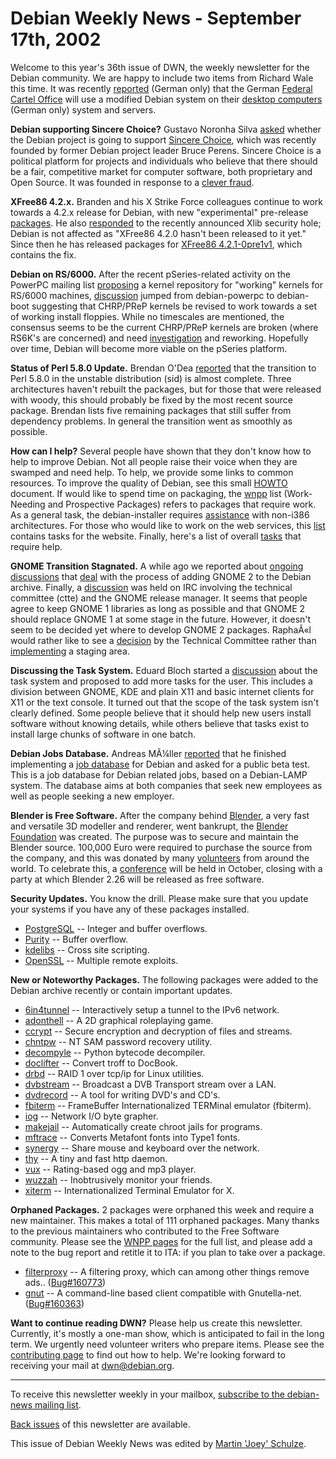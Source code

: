 
Debian Weekly News - September 17th, 2002
=========================================


Welcome to this year's 36th issue of DWN, the weekly newsletter for the
Debian community. We are happy to include two items from Richard Wale this
time. It was recently [reported](http://www.pro-linux.de/news/2002/4664.html) (German only) that the German [Federal Cartel Office](http://www.bundeskartellamt.de/english_.html)
will use a modified Debian system on their [desktop computers](http://www.natural-computing.de/inhalte_d/produkt/produkt_sites/desktop.html) (German only) system and servers.


**Debian supporting Sincere Choice?** Gustavo Noronha Silva [asked](https://lists.debian.org/debian-project-0209/msg00035.html)
whether the Debian project is going to support [Sincere Choice](http://www.sincerechoice.com/), which was recently
founded by former Debian project leader Bruce Perens. Sincere Choice is a
political platform for projects and individuals who believe that there should
be a fair, competitive market for computer software, both proprietary and Open
Source. It was founded in response to a [clever fraud](http://www.theregister.co.uk/content/4/26616.html).


**XFree86 4.2.x.** Branden and his X Strike Force colleagues
continue to work towards a 4.2.x release for Debian, with new "experimental"
pre-release [packages](https://people.debian.org/~branden/). He
also [responded](https://lists.debian.org/debian-x-0209/msg00038.html) to the recently announced Xlib security hole; Debian is not
affected as "XFree86 4.2.0 hasn't been released to it yet." Since then he has
released packages for [XFree86 4.2.1-0pre1v1](https://lists.debian.org/debian-x-0209/msg00050.html),
which contains the fix.


**Debian on RS/6000.** After the recent pSeries-related
activity on the PowerPC mailing list [proposing](https://lists.debian.org/debian-powerpc-0208/msg00486.html)
a kernel repository for "working" kernels for RS/6000 machines, [discussion](https://lists.debian.org/debian-boot-0209/msg00063.html)
jumped from debian-powerpc to debian-boot suggesting that CHRP/PReP kernels be
revised to work towards a set of working install floppies. While no timescales are
mentioned, the consensus seems to be the current CHRP/PReP kernels are broken
(where RS6K's are concerned) and need [investigation](https://lists.debian.org/debian-boot-0209/msg00065.html)
and reworking. Hopefully over time, Debian will become more viable on the
pSeries platform.


**Status of Perl 5.8.0 Update.** Brendan O'Dea [reported](https://lists.debian.org/debian-perl-0209/msg00012.html)
that the transition to Perl 5.8.0 in the unstable distribution (sid) is
almost complete. Three architectures haven't rebuilt the packages, but for
those that were released with woody, this should probably be fixed by the most
recent source package. Brendan lists five remaining packages that still
suffer from dependency problems. In general the transition went as smoothly
as possible.


**How can I help?** Several people have shown that they don't
know how to help to improve Debian. Not all people raise their voice when they
are swamped and need help. To help, we provide some links to common
resources. To improve the quality of Debian, see this small [HOWTO](https://qa.debian.org/howto.html) document. If would like to
spend time on packaging, the [wnpp](https://www.debian.org/devel/wnpp/) list
(Work-Needing and Prospective Packages) refers to packages that require work.
As a general task, the debian-installer requires [assistance](https://lists.debian.org/debian-devel-announce-0207/msg00013.html) with non-i386 architectures. For those who would like to work
on the web services, this [list](https://www.debian.org/devel/website/todo) contains
tasks for the website. Finally, here's a list of overall [tasks](http://www.infodrom.org/Debian/jobs.html) that require
help.


**GNOME Transition Stagnated.** A while ago we reported about
[ongoing](https://lists.debian.org/debian-ctte-0208/msg00000.html)
[discussions](https://lists.debian.org/debian-gtk-gnome-0207/msg00450.html) that [deal](https://lists.debian.org/debian-gtk-gnome-0208/msg00021.html)
with the process of adding GNOME 2 to the Debian archive. Finally, a [discussion](https://lists.debian.org/debian-ctte-0209/msg00000.html)
was held on IRC involving the technical committee (ctte) and the GNOME release
manager. It seems that people agree to keep GNOME 1 libraries as long as
possible and that GNOME 2 should replace GNOME 1 at some stage in the
future. However, it doesn't seem to be decided yet where to develop GNOME 2
packages. RaphaÃ«l would rather like to see a [decision](https://lists.debian.org/debian-ctte-0209/msg00018.html) by
the Technical Committee rather than [implementing](https://lists.debian.org/debian-ctte-0209/msg00021.html) a staging area.


**Discussing the Task System.** Eduard Bloch started a [discussion](https://lists.debian.org/debian-devel-0209/msg00643.html)
about the task system and proposed to add more tasks for the user. This
includes a division between GNOME, KDE and plain X11 and basic internet
clients for X11 or the text console. It turned out that the scope of the task
system isn't clearly defined. Some people believe that it should help new
users install software without knowing details, while others believe that
tasks exist to install large chunks of software in one batch.


**Debian Jobs Database.** Andreas MÃ¼ller [reported](https://lists.debian.org/debian-devel-0209/msg01124.html)
that he finished implementing a [job
database](http://jobs.debian.net/) for Debian and asked for a public beta test. This is a job
database for Debian related jobs, based on a Debian-LAMP system. The database
aims at both companies that seek new employees as well as people seeking a new
employer.


**Blender is Free Software.** After the company behind [Blender](https://packages.debian.org/unstable/graphics/blender),
a very fast and versatile 3D modeller and renderer, went bankrupt, the [Blender Foundation](http://www.blender3d.com/) was created. The
purpose was to secure and maintain the Blender source. 100,000 Euro were
required to purchase the source from the company, and this was donated by
many [volunteers](http://vrotvrot.com/openBlender/donations/list.php) from around the world. To celebrate this, a [conference](http://www.blender3d.com/conference.html) will be held in
October, closing with a party at which Blender 2.26 will be released as free
software.


**Security Updates.** You know the drill. Please make sure
that you update your systems if you have any of these packages installed.


* [PostgreSQL](https://www.debian.org/security/2002/dsa-165) --
 Integer and buffer overflows.
* [Purity](https://www.debian.org/security/2002/dsa-166) --
 Buffer overflow.
* [kdelibs](https://www.debian.org/security/2002/dsa-167) --
 Cross site scripting.
* [OpenSSL](https://www.debian.org/security/2002/dsa-136) --
 Multiple remote exploits.


**New or Noteworthy Packages.** The following packages were
added to the Debian archive recently or contain important updates.


* [6in4tunnel](https://packages.debian.org/unstable/net/6in4tunnel)
 -- Interactively setup a tunnel to the IPv6 network.
* [adonthell](https://packages.debian.org/unstable/games/adonthell)
 -- A 2D graphical roleplaying game.
* [ccrypt](https://packages.debian.org/unstable/utils/ccrypt)
 -- Secure encryption and decryption of files and streams.
* [chntpw](https://packages.debian.org/unstable/admin/chntpw)
 -- NT SAM password recovery utility.
* [decompyle](https://packages.debian.org/unstable/interpreters/decompyle)
 -- Python bytecode decompiler.
* [doclifter](https://packages.debian.org/unstable/devel/doclifter)
 -- Convert troff to DocBook.
* [drbd](https://packages.debian.org/unstable/misc/drbd)
 -- RAID 1 over tcp/ip for Linux utilities.
* [dvbstream](https://packages.debian.org/unstable/misc/dvbstream)
 -- Broadcast a DVB Transport stream over a LAN.
* [dvdrecord](https://packages.debian.org/unstable/utils/dvdrecord)
 -- A tool for writing DVD's and CD's.
* [fbiterm](https://packages.debian.org/unstable/utils/fbiterm)
 -- FrameBuffer Internationalized TERMinal emulator (fbiterm).
* [iog](https://packages.debian.org/unstable/net/iog)
 -- Network I/O byte grapher.
* [makejail](https://packages.debian.org/unstable/admin/makejail)
 -- Automatically create chroot jails for programs.
* [mftrace](https://packages.debian.org/unstable/tex/mftrace)
 -- Converts Metafont fonts into Type1 fonts.
* [synergy](https://packages.debian.org/unstable/net/synergy)
 -- Share mouse and keyboard over the network.
* [thy](https://packages.debian.org/unstable/web/thy)
 -- A tiny and fast http daemon.
* [vux](https://packages.debian.org/unstable/sound/vux)
 -- Rating-based ogg and mp3 player.
* [wuzzah](https://packages.debian.org/unstable/misc/wuzzah)
 -- Inobtrusively monitor your friends.
* [xiterm](https://packages.debian.org/unstable/x11/xiterm)
 -- Internationalized Terminal Emulator for X.


**Orphaned Packages.** 2 packages were orphaned this week and
require a new maintainer. This makes a total of 111 orphaned packages. Many
thanks to the previous maintainers who contributed to the Free Software
community. Please see the [WNPP pages](https://www.debian.org/devel/wnpp/) for
the full list, and please add a note to the bug report and retitle it to ITA:
if you plan to take over a package.


* [filterproxy](https://packages.debian.org/unstable/web/filterproxy)
 -- A filtering proxy, which can among other things remove ads..
 ([Bug#160773](https://bugs.debian.org/160773))
* [gnut](https://packages.debian.org/unstable/net/gnut)
 -- A command-line based client compatible with Gnutella-net.
 ([Bug#160363](https://bugs.debian.org/160363))


**Want to continue reading DWN?** Please help us create this
newsletter. Currently, it's mostly a one-man show, which is anticipated to
fail in the long term. We urgently need volunteer writers who prepare items.
Please see the [contributing
page](https://www.debian.org/News/weekly/contributing) to find out how to help. We're looking forward to receiving your
mail at [dwn@debian.org](mailto:dwn@debian.org).




---



 To receive this newsletter weekly in your mailbox, [subscribe to the debian-news mailing list](https://lists.debian.org/debian-news/).



[Back issues](https://www.debian.org/News/weekly/) of this newsletter are available.



This issue of Debian Weekly News was edited by [Martin 'Joey' Schulze](mailto:dwn@debian.org).




